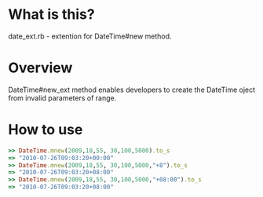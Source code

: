 What is this?
=============

date_ext.rb - extention for DateTime#new method.


Overview
========

DateTime#new_ext method enables developers to create the 
DateTime oject from invalid parameters of range.

How to use
==========

```ruby
>> DateTime.mnew(2009,18,55, 30,100,5000).to_s
=> "2010-07-26T09:03:20+00:00"
>> DateTime.mnew(2009,18,55, 30,100,5000,"+8").to_s
=> "2010-07-26T09:03:20+08:00"
>> DateTime.mnew(2009,18,55, 30,100,5000,"+08:00").to_s
=> "2010-07-26T09:03:20+08:00"
```
